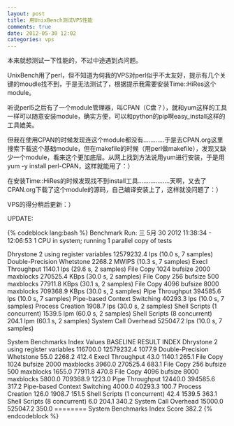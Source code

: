```yaml
---
layout: post
title: 用UnixBench测试VPS性能
comments: true
date: 2012-05-30 12:02
categories: vps
---
```


本来就想测试一下性能的，不过中途遇到点问题。

UnixBench用了perl，但不知道为何我的VPS对perl似乎不太友好，提示有几个关键的moudle找不到，于是无法测试了，根据提示我需要安装Time::HiRes这个module。

听说perl5之后有了一个module管理器，叫CPAN（C盘？），就和yum这样的工具一样可以随意安装module，确实方便，可以和python的pip啊easy_install这样的工具媲美。

但我在使用CPAN的时候发现连这个module都没有…………于是去CPAN.org这里搜索下载这个基础module，但在makefile的时候（用perl做makefile），发现又缺少一个module，看来这个更加底层。从网上找到方法说用yum进行安装，于是用yum -y install perl-CPAN，这样就能用了：）

在安装Time::HiRes的时候发现找不到install工具………………天啊，又去了CPAN.org下载了这个module的源码，自己编译安装上了，这样就没问题了：）

VPS的得分稍后更新：）

UPDATE:


{% codeblock lang:bash %}
Benchmark Run: 三  5月 30 2012 11:38:34 - 12:06:53
1 CPU in system; running 1 parallel copy of tests

Dhrystone 2 using register variables       12579232.4 lps   (10.0 s, 7 samples)
Double-Precision Whetstone                     2268.2 MWIPS (10.3 s, 7 samples)
Execl Throughput                               1140.1 lps   (29.6 s, 2 samples)
File Copy 1024 bufsize 2000 maxblocks        270525.4 KBps  (30.0 s, 2 samples)
File Copy 256 bufsize 500 maxblocks           77911.8 KBps  (30.1 s, 2 samples)
File Copy 4096 bufsize 8000 maxblocks        709368.9 KBps  (30.0 s, 2 samples)
Pipe Throughput                              394585.6 lps   (10.0 s, 7 samples)
Pipe-based Context Switching                  40293.3 lps   (10.0 s, 7 samples)
Process Creation                               1908.7 lps   (30.0 s, 2 samples)
Shell Scripts (1 concurrent)                   1539.5 lpm   (60.0 s, 2 samples)
Shell Scripts (8 concurrent)                    204.1 lpm   (60.1 s, 2 samples)
System Call Overhead                         525047.2 lps   (10.0 s, 7 samples)

System Benchmarks Index Values               BASELINE       RESULT    INDEX
Dhrystone 2 using register variables         116700.0   12579232.4   1077.9
Double-Precision Whetstone                       55.0       2268.2    412.4
Execl Throughput                                 43.0       1140.1    265.1
File Copy 1024 bufsize 2000 maxblocks          3960.0     270525.4    683.1
File Copy 256 bufsize 500 maxblocks            1655.0      77911.8    470.8
File Copy 4096 bufsize 8000 maxblocks          5800.0     709368.9   1223.0
Pipe Throughput                               12440.0     394585.6    317.2
Pipe-based Context Switching                   4000.0      40293.3    100.7
Process Creation                                126.0       1908.7    151.5
Shell Scripts (1 concurrent)                     42.4       1539.5    363.1
Shell Scripts (8 concurrent)                      6.0        204.1    340.2
System Call Overhead                          15000.0     525047.2    350.0
                                                                  ========
System Benchmarks Index Score                                         382.2
{% endcodeblock %}
